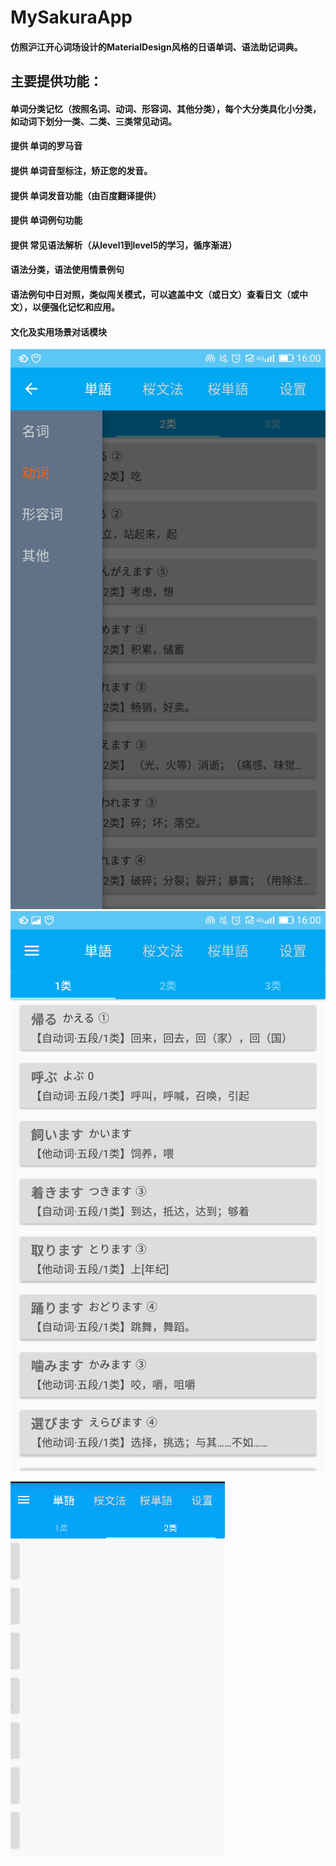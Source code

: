 # MySakuraApp
#### 仿照沪江开心词场设计的MaterialDesign风格的日语单词、语法助记词典。  
## 主要提供功能：
  
  #### 单词分类记忆（按照名词、动词、形容词、其他分类），每个大分类具化小分类，如动词下划分一类、二类、三类常见动词。
  #### 提供 单词的罗马音
  #### 提供 单词音型标注，矫正您的发音。
  #### 提供 单词发音功能（由百度翻译提供）
  #### 提供 单词例句功能
  #### 提供 常见语法解析（从level1到level5的学习，循序渐进）
  #### 语法分类，语法使用情景例句
  #### 语法例句中日对照，类似闯关模式，可以遮盖中文（或日文）查看日文（或中文），以便强化记忆和应用。
  #### 文化及实用场景对话模块  
    
![单词分类1](https://github.com/guichun68/sakura_client/raw/master/img/816830306691421561.jpg)    
![单词分类2](https://github.com/guichun68/sakura_client/raw/master/img/596888197257212260.jpg)    

![演示](https://github.com/guichun68/sakura_client/raw/master/img/sakura.gif)

  
